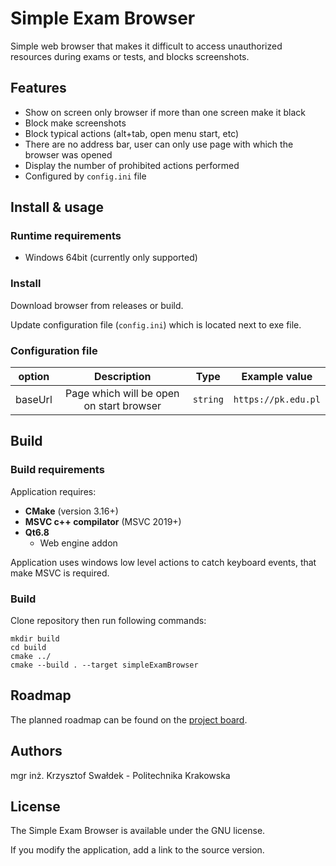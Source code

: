 # Simple Exam Browser

Simple web browser that makes it difficult to access unauthorized resources during exams or tests, and blocks screenshots.

## Features

* Show on screen only browser if more than one screen make it black
* Block make screenshots
* Block typical actions (alt+tab, open menu start, etc)
* There are no address bar, user can only use page with which the browser was opened
* Display the number of prohibited actions performed
* Configured by `config.ini` file

## Install & usage

### Runtime requirements

* Windows 64bit (currently only supported)

### Install

Download browser from releases or build.

Update configuration file (`config.ini`) which is located next to exe file.

### Configuration file

| option  |               Description                |   Type   |    Example value    |
|:-------:|:----------------------------------------:|:--------:|:-------------------:|
| baseUrl | Page which will be open on start browser | `string` | `https://pk.edu.pl` |

## Build

### Build requirements

Application requires:

* **CMake** (version 3.16+)
* **MSVC c++ compilator** (MSVC 2019+)
* **Qt6.8**
  * Web engine addon

Application uses windows low level actions to catch keyboard events, that make MSVC is required.

### Build

Clone repository then run following commands:

```console
mkdir build
cd build
cmake ../
cmake --build . --target simpleExamBrowser
```

## Roadmap

The planned roadmap can be found on the [project board](https://github.com/users/FilipKrzysiek/projects/4/). 

## Authors

mgr inż. Krzysztof Swałdek - Politechnika Krakowska

## License

The Simple Exam Browser is available under the GNU license. 

If you modify the application, add a link to the source version.

